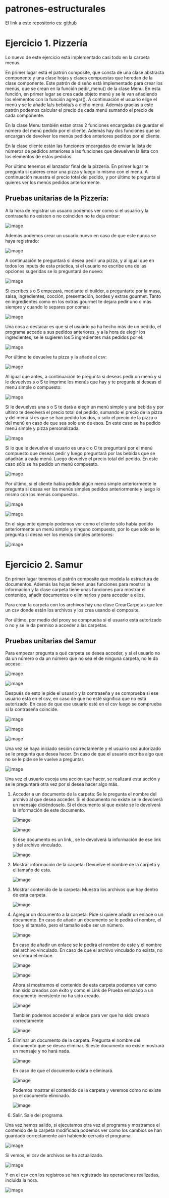 # patrones-estructurales

El link a este repositorio es: [github](https://github.com/GonzaloGmv/patrones-estructurales)

# Ejercicio 1. Pizzería

Lo nuevo de este ejercicio está implementado casi todo en la carpeta menus.

En primer lugar está el patrón composite, que consta de una clase abstracta componente y una clase hojas y clases compuestas que heredan de la clase componente. Este patrón de diseño está implementado para crear los menús, que se crean en la función pedir_menu() de la clase Menu. En esta función, en primer lugar se crea cada objeto menú y se le van añadiendo los elementos con la función agregar(). A continuación el usuario elige el menú y se le añade la/s bebida/s a dicho menú. Además gracias a este patrón podemos calcular el precio de cada menú sumando el precio de cada componente.

En la clase Menu también estan otras 2 funciones encargadas de guardar el número del menú pedido por el cliente. Además hay dos funciones que se encargan de devolver los menús pedidos anteriores pedidos por el cliente.

En la clase cliente están las funciones encargadas de enviar la lista de números de pedidos anteriores a las funciones que devuelven la lista con los elementos de estos pedidos.

Por último tenemos el lanzador final de la pizzería. En primer lugar te pregunta si quieres crear una pizza y luego lo mismo con el menú. A continuación muestra el precio total del pedido, y por último te pregunta si quieres ver los menús pedidos anteriormente.


## Pruebas unitarias de la Pizzería:

A la hora de registrar un usuario podemos ver como si el usuario y la contraseña no existen o no coinciden no te deja entrar:

![image](https://github.com/GonzaloGmv/patrones-estructurales/assets/91721237/0d379df2-6f0d-4a0b-a2e3-2de0f817570c)

Además podemos crear un usuario nuevo en caso de que este nunca se haya registrado:

![image](https://github.com/GonzaloGmv/patrones-estructurales/assets/91721237/24bdc82e-e804-41dc-99bf-300f4cbccf3a)

A continuación te preguntará si desea pedir una pizza, y al igual que en todos los inputs de esta práctica, si el usuario no escribe una de las opciones sugeridas se lo preguntará de nuevo:

![image](https://github.com/GonzaloGmv/patrones-estructurales/assets/91721237/a633a499-23d8-4b71-962f-1220120a90c8)

Si escribes s o S empezará, mediante el builder, a preguntarte por la masa, salsa, ingredientes, cocción, presentación, bordes y extras gourmet. Tanto en ingredientes como
en los extras gourmet te dejara pedir uno o más siempre y cuando lo separes por comas:

![image](https://github.com/GonzaloGmv/patrones-estructurales/assets/91721237/3f4f91c2-6835-40f3-bb10-c1705970e128)

Una cosa a destacar es que si el usuario ya ha hecho más de un pedido, el programa accede a sus pedidos anteriores, y a la hora de elegir los ingredientes, se le sugieren los 5 ingredientes más pedidos por el:

![image](https://github.com/GonzaloGmv/patrones-estructurales/assets/91721237/1cdc34fa-fa2e-4d2a-b477-333d19e17cc4)

Por último te devuelve tu pizza y la añade al csv:

![image](https://github.com/GonzaloGmv/patrones-estructurales/assets/91721237/6e7d1c4a-24b6-40b9-9267-e3efc2fb28a0)

Al igual que antes, a continuación te pregunta si deseas pedir un menú y si le devuelves s o S te imprime los menús que hay y te pregunta si deseas el menú simple o compuesto:

![image](https://github.com/GonzaloGmv/patrones-estructurales/assets/91721237/e9e98684-cec0-4ca1-b298-3d8ab357e974)

Si le devuelves una s o S te dará a elegir un menú simple y una bebida y por ultimo te devolverá el precio total del pedido, sumando el precio de la pizza y del menú si es que se han pedido los dos, o solo el precio de la pizza o del menú en caso de que sea solo uno de esos. En este caso se ha pedido menú simple y pizza personalizada.

![image](https://github.com/GonzaloGmv/patrones-estructurales/assets/91721237/f2a4d0d9-123d-449d-8034-a8a9e7e40a94)

Si lo que le devuelve el usuario es una c o C te preguntará por el menú compuesto que deseas pedir y luego preguntará por las bebidas que se añadirán a cada menú. Luego devuelve el precio total del pedido. En este caso sólo se ha pedido un menú compuesto.

![image](https://github.com/GonzaloGmv/patrones-estructurales/assets/91721237/25bf4fc7-36ba-4e29-9e0c-12154f786117)

Por último, si el cliente había pedido algún menú simple anteriormente le pregunta si desea ver los menús simples pedidos anteriormente y luego lo mismo con los menús compuestos.

![image](https://github.com/GonzaloGmv/patrones-estructurales/assets/91721237/8a52aa98-4d66-4c4a-86d1-3dd611c02aa2)

![image](https://github.com/GonzaloGmv/patrones-estructurales/assets/91721237/0cb8816f-bcfb-4183-9ed8-8c7c9cc08bde)

En el siguiente ejemplo podemos ver como el cliente sólo había pedido anteriormente un menú simple y ninguno compuesto, por lo que sólo se le pregunta si desea ver los menús simples anteriores:

![image](https://github.com/GonzaloGmv/patrones-estructurales/assets/91721237/269eee91-2773-431a-a3d2-c4124ddfd970)


# Ejercicio 2. Samur

En primer lugar tenemos el patrón composite que modela la estructura de documentos. Además las hojas tienen unas funciones para mostrar la informacion y la clase carpeta tiene unas funciones para mostrar el contenido, añadir documentos o eliminarlos y para acceder a ellos. 

Para crear la carpeta con los archivos hay una clase CrearCarpetas que lee un csv donde están los archivos y los crea usando el composite. 

Por último, por medio del proxy se comprueba si el usuario está autorizado o no y se le da permiso a acceder a las carpetas.

## Pruebas unitarias del Samur

Para empezar pregunta a qué carpeta se desea acceder, y si el usuario no da un número o da un número que no sea el de ninguna carpeta, no le da acceso:

![image](https://github.com/GonzaloGmv/patrones-estructurales/assets/91721237/f35d7017-d5c4-4a39-9a72-b5d0b26b14dd)

![image](https://github.com/GonzaloGmv/patrones-estructurales/assets/91721237/7912dff8-d1b4-40ea-8628-65031aa8b0af)

Después de esto le pide el usuario y la contraseña y se comprueba si ese usuario está en el csv, en caso de que no esté significa que no está autorizado. En caso de que ese usuario esté en el csv luego se comprueba si la contraseña coincide.

![image](https://github.com/GonzaloGmv/patrones-estructurales/assets/91721237/44d0e4ba-d51d-4ae4-970f-73182f9c41ea)

![image](https://github.com/GonzaloGmv/patrones-estructurales/assets/91721237/a3de17b4-04a3-41e1-8715-a7e7e342219c)

![image](https://github.com/GonzaloGmv/patrones-estructurales/assets/91721237/276d702a-aacd-4df5-b577-e84b2c88ca42)

Una vez se haya iniciado sesión correctamente y el usuario sea autorizado se le pregunta que desea hacer. En caso de que el usuario escriba algo que no se le pide se le vuelve a preguntar.

![image](https://github.com/GonzaloGmv/patrones-estructurales/assets/91721237/ee954ada-7e7e-467a-9841-01c8c867ebb1)

Una vez el usuario escoja una acción que hacer, se realizará esta acción y se le preguntará otra vez por si desea hacer algo más.

1. Acceder a un documento de la carpeta: Se le pregunta el nombre del archivo al que desea acceder. Si el documento no existe se le devolverá un mensaje diciéndoselo. Si el documento sí que existe se le devolverá la información de este documento. 

    ![image](https://github.com/GonzaloGmv/patrones-estructurales/assets/91721237/3bdfb4ce-d6cb-4c43-8528-55094d5828fe)

    ![image](https://github.com/GonzaloGmv/patrones-estructurales/assets/91721237/99999958-746a-42ba-ab1a-41eea64459c6)

    Si ese documento es un link,, se le devolverá la información de ese link y del archivo vinculado.
   
   ![image](https://github.com/GonzaloGmv/patrones-estructurales/assets/91721237/c965ce3f-6236-40bd-aa6e-b9bb1dd0c3f0)

2. Mostrar información de la carpeta: Devuelve el nombre de la carpeta y el tamaño de esta.

   ![image](https://github.com/GonzaloGmv/patrones-estructurales/assets/91721237/7f90b5bc-e392-4f13-9d30-254877da1c3d)

3. Mostrar contenido de la carpeta: Muestra los archivos que hay dentro de esta carpeta.

   ![image](https://github.com/GonzaloGmv/patrones-estructurales/assets/91721237/4646bcd4-576e-4963-971a-3e21a654bce9)

4. Agregar un documento a la carpeta: Pide si quiere añadir un enlace o un documento. En caso de añadir un documento se le pedirá el nombre, el tipo y el tamaño, pero el tamaño sebe ser un número.

   ![image](https://github.com/GonzaloGmv/patrones-estructurales/assets/91721237/605f808a-d2de-422f-a974-8d17967d85d5)

   En caso de añadir un enlace se le pedirá el nombre de este y el nombre del archivo vinculado. En caso de que el archivo vinculado no exista, no se creará el enlace.

   ![image](https://github.com/GonzaloGmv/patrones-estructurales/assets/91721237/82f46806-038d-41d0-9cec-d5e95689d928)

   ![image](https://github.com/GonzaloGmv/patrones-estructurales/assets/91721237/751232ea-aecf-4385-b0a4-e73488599dc5)

   Ahora si mostramos el contenido de esta carpeta podemos ver como han sido creados con éxito y como el Link de Prueba enlazado a un documento inexistente no ha sido creado.

   ![image](https://github.com/GonzaloGmv/patrones-estructurales/assets/91721237/e77477e2-a4e3-4654-9fa2-7d4bb076dd37)

   También podemos acceder al enlace para ver que ha sido creado correctamente

   ![image](https://github.com/GonzaloGmv/patrones-estructurales/assets/91721237/474a0db3-9ded-4777-b6c4-037dc2c8a459)


5. Eliminar un documento de la carpeta. Pregunta el nombre del documento que se desea eliminar. Si este documento no existe mostrará un mensaje y no hará nada.

   ![image](https://github.com/GonzaloGmv/patrones-estructurales/assets/91721237/94e7fc31-d17b-4399-b039-c241ad4ee99d)

   En caso de que el documento exista e eliminará.

   ![image](https://github.com/GonzaloGmv/patrones-estructurales/assets/91721237/5513da2a-8cb4-4072-b532-b210bb565a10)

   Podemos mostrar el contenido de la carpeta y veremos como no existe ya el documento eliminado.

   ![image](https://github.com/GonzaloGmv/patrones-estructurales/assets/91721237/514a06ac-1a72-4e1f-aff7-cbe06566ae71)

6. Salir. Sale del programa.

Una vez hemos salido, si ejecutamos otra vez el programa y mostramos el contenido de la carpeta modificada podemos ver como los cambios se han guardado correctamente aún habiendo cerrado el programa.

![image](https://github.com/GonzaloGmv/patrones-estructurales/assets/91721237/78e54577-eebf-4270-9609-3522964dff6e)

Si vemos, el csv de archivos se ha actualizado.

![image](https://github.com/GonzaloGmv/patrones-estructurales/assets/91721237/ba81c145-0460-4d28-8bf6-162e81e2283f)

Y en el csv con los registros se han registrado las operaciones realizadas, incluida la hora.

![image](https://github.com/GonzaloGmv/patrones-estructurales/assets/91721237/7cfee002-ad53-4b9c-affd-dff94b62bf2b)







